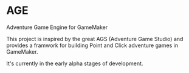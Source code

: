 # AGE
 Adventure Game Engine for GameMaker

This project is inspired by the great AGS (Adventure Game Studio) and provides a framwork for building Point and Click adventure games in GameMaker.

It's currently in the early alpha stages of development.
